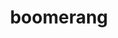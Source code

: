 ---
layout: smileys&emotion
title: boomerang
emoji: boomerang
permalink: 🪃.html
image: assets/img/3moji/boomerang.png
---